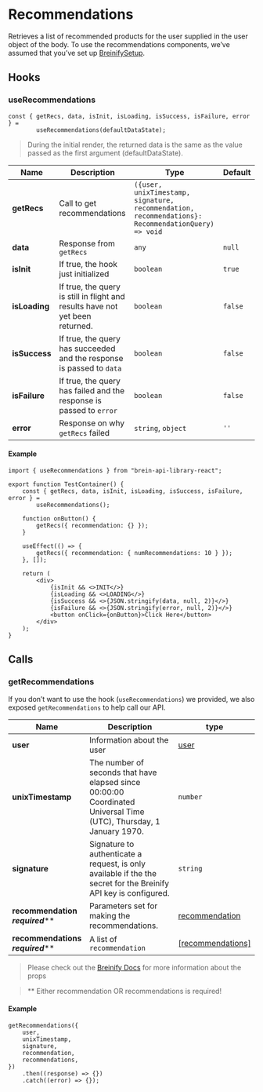 # Recommendations
Retrieves a list of recommended products for the user supplied in the user object of the body. To use the recommendations components, we’ve assumed that you’ve set up [BreinifySetup](/README.md#configuring-the-library).

## Hooks
### useRecommendations
```tsx
const { getRecs, data, isInit, isLoading, isSuccess, isFailure, error } =
        useRecommendations(defaultDataState);
```
> During the initial render, the returned data is the same as the value passed as the first argument (defaultDataState).

| Name          | Description                                                                   | Type                                                                                                | Default |
|---------------|-------------------------------------------------------------------------------|-----------------------------------------------------------------------------------------------------|---------|
| **getRecs**   | Call to get recommendations                                                   | `({user, unixTimestamp, signature, recommendation, recommendations}: RecommendationQuery) => void ` |         |
| **data**      | Response from `getRecs`                                                       | `any`                                                                                               | `null`  |
| **isInit**    | If true, the hook just initialized                                            | `boolean`                                                                                           | `true`  |
| **isLoading** | If true, the query is still in flight and results have not yet been returned. | `boolean`                                                                                           | `false` |
| **isSuccess** | If true, the query has succeeded and the response is passed to `data`         | `boolean`                                                                                           | `false` |
| **isFailure** | If true, the query has failed and the response is passed to `error`           | `boolean`                                                                                           | `false` |
| **error**     | Response on why `getRecs` failed                                              | `string`, `object`                                                                                  | `''`    |


#### Example
```tsx
import { useRecommendations } from "brein-api-library-react";

export function TestContainer() {
    const { getRecs, data, isInit, isLoading, isSuccess, isFailure, error } =
        useRecommendations();

    function onButton() {
        getRecs({ recommendation: {} });
    }

    useEffect(() => {
        getRecs({ recommendation: { numRecommendations: 10 } });
    }, []);

    return (
        <div>
            {isInit && <>INIT</>}
            {isLoading && <>LOADING</>}
            {isSuccess && <>{JSON.stringify(data, null, 2)}</>}
            {isFailure && <>{JSON.stringify(error, null, 2)}</>}
            <button onClick={onButton}>Click Here</button>
        </div>
    );
}
```

## Calls
### getRecommendations
If you don’t want to use the hook (`useRecommendations`) we provided, we also exposed `getRecommendations`  to help call our API.

| Name                                     | Description                                                                                                        | type                                                                                                 |
|------------------------------------------|--------------------------------------------------------------------------------------------------------------------|------------------------------------------------------------------------------------------------------|
| **user**                                 | Information about the user                                                                                         | [user](https://docs.breinify.com/?javascript--node#requesting-a-product-recommendation)              |
| **unixTimestamp**                        | The number of seconds that have elapsed since 00:00:00 Coordinated Universal Time (UTC), Thursday, 1 January 1970. | `number`                                                                                             |
| **signature**                            | Signature to authenticate a request, is only available if the the secret for the Breinify API key is configured.   | `string`                                                                                             |
| **recommendation**<br/>***required*****  | Parameters set for making the recommendations.                                                                     | [recommendation](https://docs.breinify.com/?javascript--node#requesting-a-product-recommendation)    |
| **recommendations**<br/>***required***** | A list of `recommendation`                                                                                         | [[recommendations]](https://docs.breinify.com/?javascript--node#requesting-a-product-recommendation) |
> Please check out the [Breinify Docs](https://docs.breinify.com/?javascript--node#requesting-a-product-recommendation) for more information about the props

> ** Either recommendation OR recommendations is required!


#### Example
```tsx
getRecommendations({
    user,
    unixTimestamp,
    signature,
    recommendation,
    recommendations,
})
    .then((response) => {})
    .catch((error) => {});
```
